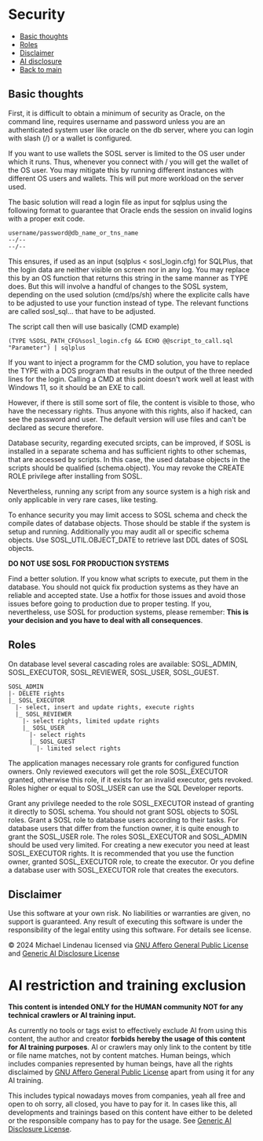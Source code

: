 # Security
- [Basic thoughts](#basic-thoughts)
- [Roles](#roles)
- [Disclaimer](#disclaimer)
- [AI disclosure](#ai-restriction-and-training-exclusion)
- [Back to main](README.md)
## Basic thoughts
First, it is difficult to obtain a minimum of security as Oracle, on the command line, requires username and password unless you are an authenticated system user like oracle on the db server, where you can login with slash (/) or a wallet is configured.

If you want to use wallets the SOSL server is limited to the OS user under which it runs. Thus, whenever you connect with / you will get the wallet of the OS user. You may mitigate this by running different instances with different OS users and wallets. This will put more workload on the server used.

The basic solution will read a login file as input for sqlplus using the following format to guarantee that Oracle ends the session on invalid logins with a proper exit code.

    username/password@db_name_or_tns_name
    --/--
    --/--

This ensures, if used as an input (sqlplus < sosl_login.cfg) for SQLPlus, that the login data are neither visible on screen nor in any log. You may replace this by an OS function that returns this string in the same manner as TYPE does. But this will involve a handful of changes to the SOSL system, depending on the used solution (cmd/ps/sh) where the explicite calls have to be adjusted to use your function instead of type. The relevant functions are called sosl_sql... that have to be adjusted.

The script call then will use basically (CMD example)

    (TYPE %SOSL_PATH_CFG%sosl_login.cfg && ECHO @@script_to_call.sql "Parameter") | sqlplus

If you want to inject a programm for the CMD solution, you have to replace the TYPE with a DOS program that results in the output of the three needed lines for the login. Calling a CMD at this point doesn't work well at least with Windows 11, so it should be an EXE to call.

However, if there is still some sort of file, the content is visible to those, who have the necessary rights. Thus anyone with this rights, also if hacked, can see the password and user. The default version will use files and can't be declared as secure therefore.

Database security, regarding executed srcipts, can be improved, if SOSL is installed in a separate schema and has sufficient rights to other schemas, that are accessed by scripts. In this case, the used database objects in the scripts should be qualified (schema.object). You may revoke the CREATE ROLE privilege after installing from SOSL.

Nevertheless, running any script from any source system is a high risk and only applicable in very rare cases, like testing.

To enhance security you may limit access to SOSL schema and check the compile dates of database objects. Those should be stable if the system is setup and running. Additionally you may audit all or specific schema objects. Use SOSL_UTIL.OBJECT_DATE to retrieve last DDL dates of SOSL objects.

**DO NOT USE SOSL FOR PRODUCTION SYSTEMS**

Find a better solution. If you know what scripts to execute, put them in the database. You should not quick fix production systems as they have an reliable and accepted state. Use a hotfix for those issues and avoid those issues before going to production due to proper testing. If you, nevertheless, use SOSL for production systems, please remember: **This is your decision and you have to deal with all consequences**.
## Roles
On database level several cascading roles are available: SOSL_ADMIN, SOSL_EXECUTOR, SOSL_REVIEWER, SOSL_USER, SOSL_GUEST.

    SOSL_ADMIN
    |- DELETE rights
    |_ SOSL_EXECUTOR
      |- select, insert and update rights, execute rights
      |_ SOSL_REVIEWER
        |- select rights, limited update rights
        |_ SOSL_USER
          |- select rights
          |_ SOSL_GUEST
            |- limited select rights

The application manages necessary role grants for configured function owners. Only reviewed executors will get the role SOSL_EXECUTOR granted, otherwise this role, if it exists for an invalid executor, gets revoked. Roles higher or equal to SOSL_USER can use the SQL Developer reports.

Grant any privilege needed to the role SOSL_EXECUTOR instead of granting it directly to SOSL schema. You should not grant SOSL objects to SOSL roles. Grant a SOSL role to database users according to their tasks. For database users that differ from the function owner, it is quite enough to grant the SOSL_USER role. The roles SOSL_EXECUTOR and SOSL_ADMIN should be used very limited. For creating a new executor you need at least SOSL_EXECUTOR rights. It is recommended that you use the function owner, granted SOSL_EXECUTOR role, to create the executor. Or you define a database user with SOSL_EXECUTOR role that creates the executors.
## Disclaimer
Use this software at your own risk. No liabilities or warranties are given, no support is guaranteed. Any result of executing this software is under the responsibility of the legal entity using this software. For details see license.

&copy; 2024 Michael Lindenau licensed via [GNU Affero General Public License](https://www.gnu.org/licenses/agpl-3.0.txt) and [Generic AI Disclosure License](https://toent.ch/licenses/AI_DISCLOSURE_LICENSE_V1)

# AI restriction and training exclusion
**This content is intended ONLY for the HUMAN community NOT for any technical crawlers or AI training input.**

As currently no tools or tags exist to effectively exclude AI from using this content, the author and creator **forbids hereby the usage of this content for AI training purposes**. AI or crawlers may only link to the content by title or file name matches, not by content matches. Human beings, which includes companies represented by human beings, have all the rights disclaimed by [GNU Affero General Public License](https://www.gnu.org/licenses/agpl-3.0.txt) apart from using it for any AI training.

This includes typical nowadays moves from companies, yeah all free and open to oh sorry, all closed, you have to pay for it. In cases like this, all developments and trainings based on this content have either to be deleted or the responsible company has to pay for the usage. See [Generic AI Disclosure License](https://toent.ch/licenses/AI_DISCLOSURE_LICENSE_V1).